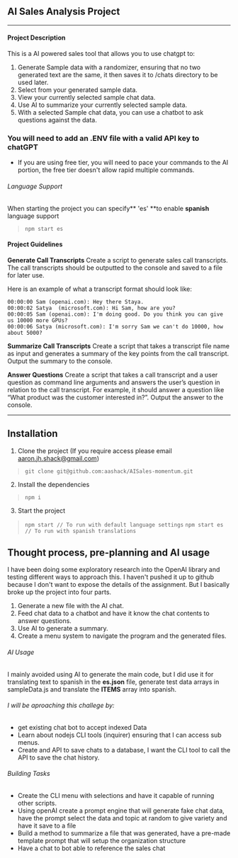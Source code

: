 ## AI Sales Analysis Project

------------

#### Project Description

This is a AI powered sales tool that allows you to use chatgpt to:
1. Generate Sample data with a randomizer, ensuring that no two generated text are the same, it then saves it to /chats directory to be used later.
1. Select from your generated sample data.
1. View your currently selected sample chat data.
1. Use AI to summarize your currently selected sample data.
1. With a selected Sample chat data, you can use a chatbot to ask questions against the data.

### You will need to add an .ENV file with a valid API key to chatGPT

- If you are using free tier, you will need to pace your commands to the AI portion, the free tier doesn't allow rapid multiple commands.

###### Language Support

When starting the project you can specify** 'es' **to enable **spanish** language support

>`npm start es`



#### Project Guidelines

**Generate Call Transcripts**
Create a script to generate sales call transcripts. The call transcripts should be outputted to the console and saved to a file for later use.

Here is an example of what a transcript format should look like:

    00:00:00 Sam (openai.com): Hey there Staya.
    00:00:02 Satya  (microsoft.com): Hi Sam, how are you?
    00:00:05 Sam (openai.com): I'm doing good. Do you think you can give us 10000 more GPUs?
    00:00:06 Satya (microsoft.com): I'm sorry Sam we can't do 10000, how about 5000?

**Summarize Call Transcripts**
Create a script that takes a transcript file name as input and generates a summary of the key points from the call transcript. Output the summary to the console.

**Answer Questions**
Create a script that takes a call transcript and a user question as command line arguments and answers the user’s question in relation to the call transcript. For example, it should answer a question like “What product was the customer interested in?”. Output the answer to the console.

------------

## Installation

1) Clone the project (If you require access please email aaron.jh.shack@gmail.com)
>`git clone git@github.com:aashack/AISales-momentum.git`

2) Install the dependencies
>`npm i`

3) Start the project
>`npm start // To run with default language settings`
>`npm start es // To run with spanish translations` 

## Thought process, pre-planning and AI usage

I have been doing some exploratory research into the OpenAI library and testing different ways to approach this. I haven't pushed it up to github because I don't want to expose the details of the assignment. But I basically broke up the project into four parts.

1) Generate a new file with the AI chat.
2) Feed chat data to a chatbot and have it know the chat contents to answer questions.
3) Use AI to generate a summary.
4) Create a menu system to navigate the program and the generated files.

###### AI Usage

I mainly avoided using AI to generate the main code, but I did use it for translating text to spanish in the **es.json** file, generate test data arrays in sampleData.js and translate the **ITEMS** array into spanish.

###### I will be aproaching this challege by:

- get existing chat bot to accept indexed Data
- Learn about nodejs CLI tools (inquirer) ensuring that I can access sub menus.
- Create and API to save chats to a database, I want the CLI tool to call the API to save the chat history.

###### Building Tasks
- Create the CLI menu with selections and have it capable of running other scripts.
- Using openAI create a prompt engine that will generate fake chat data, have the prompt select the data and topic at random to give variety and have it save to a file
- Build a method to summarize a file that was generated, have a pre-made template prompt that will setup the organization structure
- Have a chat to bot able to reference the sales chat
